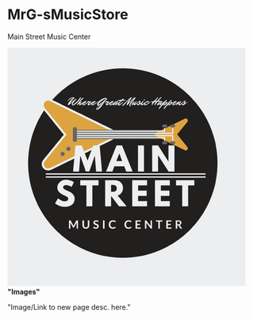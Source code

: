 # MrG-sMusicStore
Main Street Music Center

<!Doctype>
<html>
  
 <img src="1553_1507213153599.png" alt="The Main Music Store" />
  
  
  <strong>
  "Images"
  </strong>
  
  <p>
  "Image/Link to new page desc. here."
  
  
  </html>
